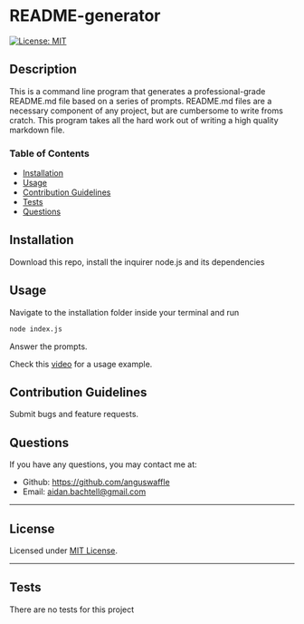 # README-generator

  [![License: MIT](https://img.shields.io/badge/License-MIT-yellow.svg)](https://opensource.org/licenses/MIT)

  ## Description

  This is a command line program that generates a professional-grade README.md file based on a series of prompts. README.md files are a necessary component of any project, but are cumbersome to write froms cratch. This program takes all the hard work out of writing a high quality markdown file.

  ### Table of Contents

  * [Installation](#installation)
  * [Usage](#usage)
  * [Contribution Guidelines](#contribution-guidelines)
  * [Tests](#tests)
  * [Questions](#questions)
  

  ## Installation

  Download this repo, install the inquirer node.js and its dependencies


  ## Usage

  Navigate to the installation folder inside your terminal and run 
  ```bash
  node index.js
  ```
  Answer the prompts.

  Check this [video](https://bit.ly/3lbVJds) for a usage example.


  ## Contribution Guidelines

  Submit bugs and feature requests.


  ## Questions

  If you have any questions, you may contact me at: 

  * Github: https://github.com/anguswaffle
  * Email: aidan.bachtell@gmail.com

  ---

  ## License 

  Licensed under [MIT License](https://opensource.org/licenses/MIT). 

  ---

  ## Tests

  There are no tests for this project
  